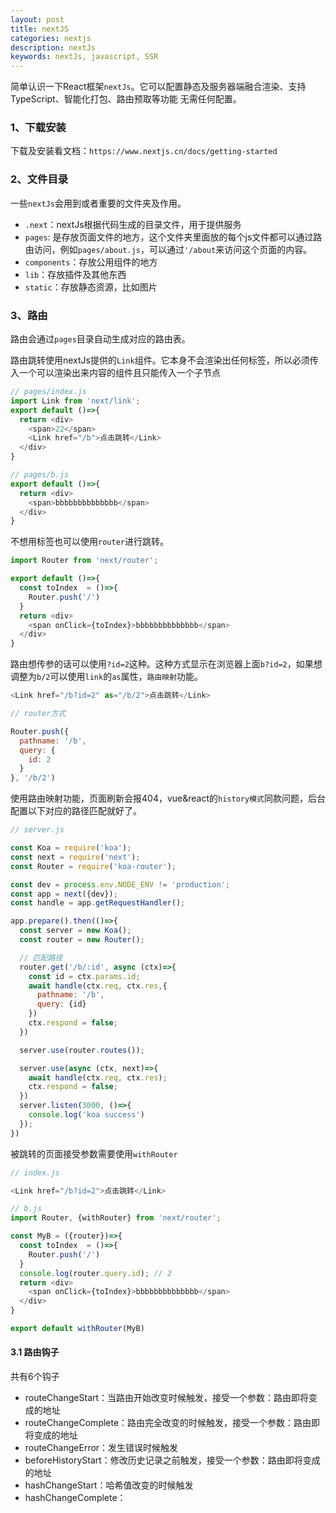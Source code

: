 ```yaml
---
layout: post
title: nextJS
categories: nextjs
description: nextJs
keywords: nextJs, javascript, SSR
---
```


简单认识一下React框架`nextJs`。它可以配置静态及服务器端融合渲染、支持 TypeScript、智能化打包、路由预取等功能 无需任何配置。

### 1、下载安装

下载及安装看文档：`https://www.nextjs.cn/docs/getting-started`

### 2、文件目录

一些`nextJs`会用到或者重要的文件夹及作用。

- `.next`：nextJs根据代码生成的目录文件，用于提供服务
- `pages`: 是存放页面文件的地方，这个文件夹里面放的每个js文件都可以通过路由访问，例如`pages/about.js`，可以通过`'/about`来访问这个页面的内容。
- `components`：存放公用组件的地方
- `lib`：存放插件及其他东西
- `static`：存放静态资源，比如图片

### 3、路由

路由会通过`pages`目录自动生成对应的路由表。

路由跳转使用nextJs提供的`Link`组件。它本身不会渲染出任何标签，所以必须传入一个可以渲染出来内容的组件且只能传入一个子节点

```js
// pages/index.js
import Link from 'next/link';
export default ()=>{
  return <div>
    <span>22</span>
    <Link href="/b">点击跳转</Link>
  </div>
}

// pages/b.js
export default ()=>{
  return <div>
    <span>bbbbbbbbbbbbbb</span>
  </div>
}
```

不想用标签也可以使用`router`进行跳转。

```js
import Router from 'next/router';

export default ()=>{
  const toIndex  = ()=>{
    Router.push('/')
  }
  return <div>
    <span onClick={toIndex}>bbbbbbbbbbbbbb</span>
  </div>
}
```

路由想传参的话可以使用`?id=2`这种。这种方式显示在浏览器上面`b?id=2`，如果想调整为`b/2`可以使用`link`的`as`属性，`路由映射`功能。

```js
<Link href="/b?id=2" as="/b/2">点击跳转</Link>

// router方式

Router.push({
  pathname: '/b',
  query: {
    id: 2
  }
}, '/b/2')
```

使用路由映射功能，页面刷新会报404，vue&react的`history模式`同款问题，后台配置以下对应的路径匹配就好了。

```js
// server.js

const Koa = require('koa');
const next = require('next');
const Router = require('koa-router');

const dev = process.env.NODE_ENV != 'production';
const app = next({dev});
const handle = app.getRequestHandler();

app.prepare().then(()=>{
  const server = new Koa();
  const router = new Router();

  // 匹配路径
  router.get('/b/:id', async (ctx)=>{
    const id = ctx.params.id;
    await handle(ctx.req, ctx.res,{
      pathname: '/b',
      query: {id}
    })
    ctx.respond = false;
  })

  server.use(router.routes());

  server.use(async (ctx, next)=>{
    await handle(ctx.req, ctx.res);
    ctx.respond = false;
  })
  server.listen(3000, ()=>{
    console.log('koa success')
  });
})
```

被跳转的页面接受参数需要使用`withRouter`

```js
// index.js

<Link href="/b?id=2">点击跳转</Link>

// b.js
import Router, {withRouter} from 'next/router';

const MyB = ({router})=>{
  const toIndex  = ()=>{
    Router.push('/')
  }
  console.log(router.query.id); // 2
  return <div>
    <span onClick={toIndex}>bbbbbbbbbbbbbb</span>
  </div>
}

export default withRouter(MyB)

```

#### 3.1 路由钩子

共有6个钩子

- routeChangeStart：当路由开始改变时候触发，接受一个参数：路由即将变成的地址
- routeChangeComplete：路由完全改变的时候触发，接受一个参数：路由即将变成的地址
- routeChangeError：发生错误时候触发
- beforeHistoryStart：修改历史记录之前触发，接受一个参数：路由即将变成的地址
- hashChangeStart：哈希值改变的时候触发
- hashChangeComplete：
